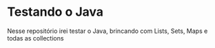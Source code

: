 # Testando o Java
 Nesse repositório irei testar o Java, brincando com Lists, Sets, Maps e todas as collections
